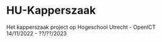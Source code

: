 # HU-Kapperszaak<br>
Het kapperszaak project op Hogeschool Utrecht - OpenICT<br>
14/11/2022 - ??/??/2023

